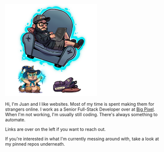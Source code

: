 <img
  width="300"
  alt="An illustration of Juan sitting on a coach, coding on his laptop."
  src="https://raw.githubusercontent.com/fourjuaneight/fourjuaneight/master/assets/avatar.png"
/>

Hi, I'm Juan and I like websites. Most of my time is spent making them for strangers online. I work as a Senior Full-Stack Developer over at [Big Pixel](https://thebigpixel.net). When I'm not working, I'm usually still coding. There's always something to automate.

Links are over on the left if you want to reach out.

If you're interested in what I'm currently messing around with, take a look at my pinned repos underneath.
